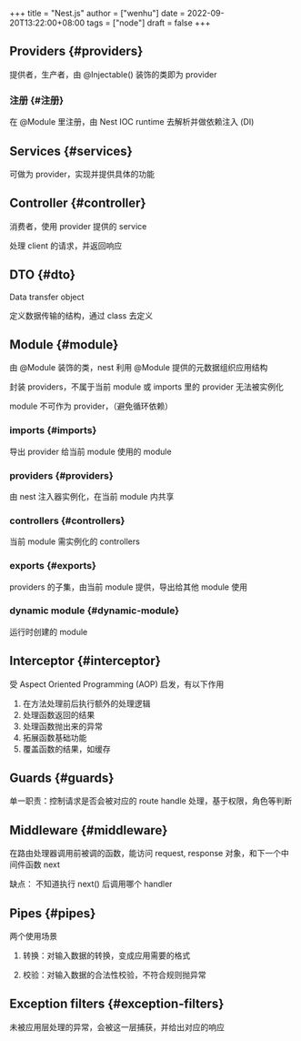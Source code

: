 +++
title = "Nest.js"
author = ["wenhu"]
date = 2022-09-20T13:22:00+08:00
tags = ["node"]
draft = false
+++

## Providers {#providers}

提供者，生产者，由 @Injectable() 装饰的类即为 provider


### 注册 {#注册}

在 @Module 里注册，由 Nest IOC runtime 去解析并做依赖注入 (DI)


## Services {#services}

可做为 provider，实现并提供具体的功能


## Controller {#controller}

消费者，使用 provider 提供的 service

处理 client 的请求，并返回响应


## DTO {#dto}

Data transfer object

定义数据传输的结构，通过 class 去定义


## Module {#module}

由 @Module 装饰的类，nest 利用 @Module 提供的元数据组织应用结构

封装 providers，不属于当前 module 或 imports 里的 provider 无法被实例化

module 不可作为 provider，（避免循环依赖）


### imports {#imports}

导出 provider 给当前 module 使用的 module


### providers {#providers}

由 nest 注入器实例化，在当前 module 内共享


### controllers {#controllers}

当前 module 需实例化的 controllers


### exports {#exports}

providers 的子集，由当前 module 提供，导出给其他 module 使用


### dynamic module {#dynamic-module}

运行时创建的 module


## Interceptor {#interceptor}

受 Aspect Oriented Programming (AOP) 启发，有以下作用

1.  在方法处理前后执行额外的处理逻辑
2.  处理函数返回的结果
3.  处理函数抛出来的异常
4.  拓展函数基础功能
5.  覆盖函数的结果，如缓存


## Guards {#guards}

单一职责：控制请求是否会被对应的 route handle 处理，基于权限，角色等判断


## Middleware {#middleware}

在路由处理器调用前被调的函数，能访问 request, response 对象，和下一个中间件函数 next

缺点： 不知道执行 next() 后调用哪个 handler


## Pipes {#pipes}

两个使用场景

1.  转换：对输入数据的转换，变成应用需要的格式

2.  校验：对输入数据的合法性校验，不符合规则抛异常


## Exception filters {#exception-filters}

未被应用层处理的异常，会被这一层捕获，并给出对应的响应
